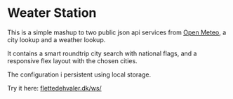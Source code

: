 # Weater Station

This is a simple mashup to two public json api services from [Open Meteo](https://open-meteo.com/), a city lookup and a weather lookup.

It contains a smart roundtrip city search with national flags, and a responsive flex layout with the chosen cities.

The configuration i persistent using local storage.

Try it here: [flettedehvaler.dk/ws/](https://flettedehvaler.dk/ws/)